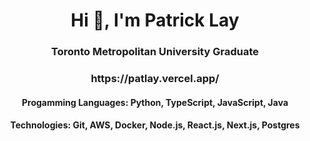 <h1 align="center">Hi 👋, I'm Patrick Lay</h1>
<h3 align="center">Toronto Metropolitan University Graduate</h3>
<h3 align="center">https://patlay.vercel.app/</h3>
<h4 align="center">Progamming Languages: Python, TypeScript, JavaScript, Java</h4>
<h4 align="center">Technologies: Git, AWS, Docker, Node.js, React.js, Next.js, Postgres</h4>



